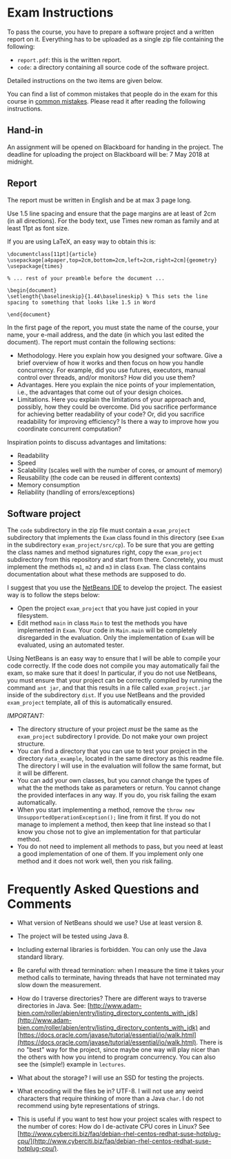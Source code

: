 # Exam Instructions

To pass the course, you have to prepare a software project and a written report
on it. Everything has to be uploaded as a single zip file containing the following:
- `report.pdf`: this is the written report.
- `code`: a directory containing all source code of the software project.

Detailed instructions on the two items are given below.

You can find a list of common mistakes that people do in the exam for this course in [common mistakes](https://github.com/fmontesi/cp2018/blob/master/exam/common-mistakes.md). Please read it after reading the following instructions.

## Hand-in

An assignment will be opened on Blackboard for handing in the project. The deadline for uploading the project on Blackboard will be: 7 May 2018 at midnight.

## Report

The report must be written in English and be at max 3 page long.

Use 1.5 line spacing and ensure that the page margins are at least of 2cm (in all directions).
For the body text, use Times new roman as family and at least 11pt as font size.

If you are using LaTeX, an easy way to obtain this is:
```
\documentclass[11pt]{article}
\usepackage[a4paper,top=2cm,bottom=2cm,left=2cm,right=2cm]{geometry}
\usepackage{times}

% ... rest of your preamble before the document ...

\begin{document}
\setlength{\baselineskip}{1.44\baselineskip} % This sets the line spacing to something that looks like 1.5 in Word

\end{document}
```

In the first page of the report, you must state
the name of the course, your name, your e-mail address, and the date (in which
you last edited the document). The report must contain the following sections:
- Methodology. Here you explain how you designed your software. Give a brief
  overview of how it works and then focus on how you handle concurrency.
  For example, did you use futures, executors, manual control over threads,
  and/or monitors? How did you use them?
- Advantages. Here you explain the nice points of your implementation, i.e.,
  the advantages that come out of your design choices.
- Limitations. Here you explain the limitations of your approach and, possibly,
  how they could be overcome. Did you sacrifice performance for achieving better
  readability of your code? Or, did you sacrifice readability for improving
  efficiency? Is there a way to improve how you coordinate concurrent computation?

Inspiration points to discuss advantages and
limitations:
- Readability
- Speed
- Scalability (scales well with the number of cores, or amount of memory)
- Reusability (the code can be reused in different contexts)
- Memory consumption
- Reliability (handling of errors/exceptions)

## Software project

The `code` subdirectory in the zip file must contain a `exam_project` subdirectory that implements the `Exam` class found in this directory (see `Exam` in the subdirectory `exam_project/src/cp`).
To be sure that you are getting the class names and method signatures right, copy the `exam_project` subdirectory from this repository and start from there. Concretely, you must implement the methods `m1`, `m2` and `m3` in class `Exam`.
The class contains documentation about what these methods are supposed to do.

I suggest that you use the [NetBeans IDE](https://netbeans.org/) to develop the project. The easiest way is to follow the steps below:
- Open the project `exam_project` that you have just copied in your filesystem.
- Edit method `main` in class `Main` to test the methods you have implemented in `Exam`. Your code in `Main.main` will be completely disregarded in the evaluation. Only the implementation of `Exam` will be evaluated, using an automated tester.

Using NetBeans is an easy way to ensure that I will be able to compile your code correctly.
If the code does not compile you may automatically fail the exam, so make sure that it does!
In particular, if you do not use NetBeans, you must ensure that your project can be correctly
compiled by running the command `ant jar`, and that this results in a file called `exam_project.jar` inside of the subdirectory `dist`.
If you use NetBeans and the provided `exam_project` template, all of this is automatically ensured.


*IMPORTANT:*
- The directory structure of your project *must* be the same as the `exam_project` subdirectory I provide. Do not make your own project structure.
- You can find a directory that you can use to test your project in the directory `data_example`, located in the same directory as this readme file. The directory I will use in the evaluation will follow the same format, but it will be different.
- You can add your own classes, but you cannot change the types of what the the
methods take as parameters or return. You cannot change the provided
interfaces in any way. If you do, you risk failing the exam automatically.
- When you start implementing a method, remove the `throw new UnsupportedOperationException();` line from it first. If you do not manage to
implement a method, then keep that line instead so that I know you chose not
to give an implementation for that particular method.
- You do not need to implement all methods to pass, but you need at least a good
implementation of one of them. If you implement only one method and it does
not work well, then you risk failing.


# Frequently Asked Questions and Comments

- What version of NetBeans should we use? Use at least version 8.

- The project will be tested using Java 8.

- Including external libraries is forbidden.
You can only use the Java standard library.

- Be careful with thread termination: when I measure the time it takes your method calls to terminate, having threads that have not terminated may slow down the measurement.

- How do I traverse directories?
There are different ways to traverse directories in Java. See: [http://www.adam-bien.com/roller/abien/entry/listing_directory_contents_with_jdk](http://www.adam-bien.com/roller/abien/entry/listing_directory_contents_with_jdk) and [https://docs.oracle.com/javase/tutorial/essential/io/walk.html](https://docs.oracle.com/javase/tutorial/essential/io/walk.html). There is no "best" way for the project, since maybe one way will play nicer than the others with how you intend to program concurrency. You can also see the (simple!) example in `lectures`.

- What about the storage?
I will use an SSD for testing the projects.

- What encoding will the files be in?
UTF-8. I will not use any weird characters that require thinking of more than a Java `char`. I do not recommend using byte representations of strings.

- This is useful if you want to test how your project scales with respect to the number of cores: How do I de-activate CPU cores in Linux?
See [http://www.cyberciti.biz/faq/debian-rhel-centos-redhat-suse-hotplug-cpu/](http://www.cyberciti.biz/faq/debian-rhel-centos-redhat-suse-hotplug-cpu/).
